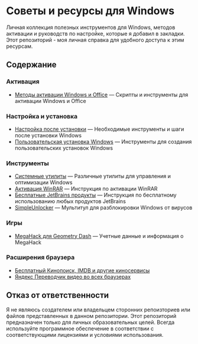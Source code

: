 # Советы и ресурсы для Windows

Личная коллекция полезных инструментов для Windows, методов активации и руководств по настройке, которые я добавил в закладки. Этот репозиторий - моя личная справка для удобного доступа к этим ресурсам.

## Содержание

### Активация

- [Методы активации Windows и Office](https://github.com/rafabduloff/qol/blob/main/activation/windows-office-activation.md) — Скрипты и инструменты для активации Windows и Office

### Настройка и установка

- [Настройка после установки](https://github.com/rafabduloff/qol/blob/main/setup/post-installation.md) — Необходимые инструменты и шаги после установки Windows  
- [Пользовательская установка Windows](https://github.com/rafabduloff/qol/blob/main/setup/custom-installation.md) — Инструменты для создания пользовательских установок Windows

### Инструменты

- [Системные утилиты](https://github.com/rafabduloff/qol/blob/main/tools/system-utilities.md) — Различные утилиты для управления и оптимизации Windows  
- [Активация WinRAR](https://github.com/rafabduloff/qol/blob/main/tools/winrar-activation.md) — Инструкция по активации WinRAR
- [Бесплатные JetBrains продукты](https://github.com/rafabduloff/qol/blob/main/tools/jetbra.md) — Инструкция по бесплатному использованию любых продуктов JetBrains
- [SimpleUnlocker](https://github.com/rafabduloff/qol/blob/main/tools/simpleunlocker.md) — Мультитул для разблокировки Windows от вирусов

### Игры

- [MegaHack для Geometry Dash](https://github.com/rafabduloff/qol/blob/main/games/megahack.md) — Учетные данные и информация о MegaHack

### Расширения браузера

- [Бесплатный Кинопоиск, IMDB и другие киносервисы](https://github.com/rafabduloff/qol/blob/main/extensions/tape-operator.md)  
- [Яндекс Переводчик видео во всех браузерах](https://github.com/rafabduloff/qol/blob/main/extensions/yandex-translate.md)

## Отказ от ответственности

Я не являюсь создателем или владельцем сторонних репоизториев или файлов представленных в данном репозитории.
Этот репозиторий предназначен только для личных образовательных целей. Всегда используйте программное обеспечение в соответствии с соответствующими лицензиями и условиями использования.
